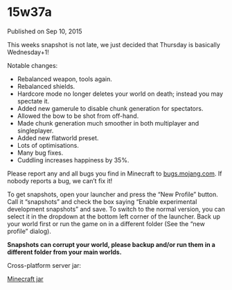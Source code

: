 # 15w37a
Published on Sep 10, 2015

This weeks snapshot is not late, we just decided that Thursday is basically
Wednesday+1!

Notable changes:

  * Rebalanced weapon, tools again.
  * Rebalanced shields.
  * Hardcore mode no longer deletes your world on death; instead you may spectate it.
  * Added new gamerule to disable chunk generation for spectators.
  * Allowed the bow to be shot from off-hand.
  * Made chunk generation much smoother in both multiplayer and singleplayer.
  * Added new flatworld preset.
  * Lots of optimisations.
  * Many bug fixes.
  * Cuddling increases happiness by 35%.

Please report any and all bugs you find in Minecraft to
[bugs.mojang.com](https://bugs.mojang.com). If nobody reports a bug, we can’t
fix it!

To get snapshots, open your launcher and press the “New Profile” button. Call
it “snapshots” and check the box saying “Enable experimental development
snapshots” and save. To switch to the normal version, you can select it in the
dropdown at the bottom left corner of the launcher. Back up your world first
or run the game on in a different folder (See the “new profile” dialog).

**Snapshots can corrupt your world, please backup and/or run them in a
different folder from your main worlds.**

Cross-platform server jar:

[Minecraft
jar](https://launcher.mojang.com/mc/game/15w37a/server/0f29d64f94ccc40d01ebc1ddd0c506edca7b5dfb/server.jar)


